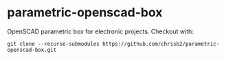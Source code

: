 # parametric-openscad-box
OpenSCAD parametric box for electronic projects. Checkout with:
```
git clone --recurse-submodules https://github.com/chrisb2/parametric-openscad-box.git
```
